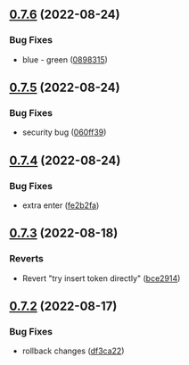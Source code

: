 ## [0.7.6](https://github.com/AleksandrsCehrovs/greetings-ci/compare/v0.7.5...v0.7.6) (2022-08-24)


### Bug Fixes

* blue - green ([0898315](https://github.com/AleksandrsCehrovs/greetings-ci/commit/0898315cd54cd2aa3da0e95794a6350f3aa4bbbb))



## [0.7.5](https://github.com/AleksandrsCehrovs/greetings-ci/compare/v0.7.4...v0.7.5) (2022-08-24)


### Bug Fixes

* security bug ([060ff39](https://github.com/AleksandrsCehrovs/greetings-ci/commit/060ff39c1ec6e2579bc9f4d7954301d045cb9e67))



## [0.7.4](https://github.com/AleksandrsCehrovs/greetings-ci/compare/v0.7.3...v0.7.4) (2022-08-24)


### Bug Fixes

* extra enter ([fe2b2fa](https://github.com/AleksandrsCehrovs/greetings-ci/commit/fe2b2fa86129c15102552a5fb5bb857001f412d0))



## [0.7.3](https://github.com/AleksandrsCehrovs/greetings-ci/compare/v0.7.2...v0.7.3) (2022-08-18)


### Reverts

* Revert "try insert token directly" ([bce2914](https://github.com/AleksandrsCehrovs/greetings-ci/commit/bce291489a4a58ca2a09776cfe553253c83ed3bd))



## [0.7.2](https://github.com/AleksandrsCehrovs/greetings-ci/compare/v0.7.1...v0.7.2) (2022-08-17)


### Bug Fixes

* rollback changes ([df3ca22](https://github.com/AleksandrsCehrovs/greetings-ci/commit/df3ca22e5ba0fef9e778f22d54bd35ec216e1784))



